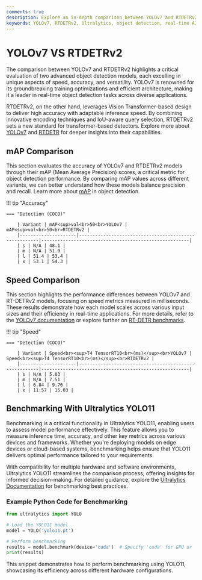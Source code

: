 ```yaml
---
comments: true
description: Explore an in-depth comparison between YOLOv7 and RTDETRv2, highlighting their strengths in real-time object detection, speed, accuracy, and applicability in edge AI and computer vision tasks. Discover how these models perform under various scenarios and their suitability for real-time AI applications.
keywords: YOLOv7, RTDETRv2, Ultralytics, object detection, real-time AI, edge AI, computer vision, deep learning, AI models comparison
---
```


# YOLOv7 VS RTDETRv2

The comparison between YOLOv7 and RTDETRv2 highlights a critical evaluation of two advanced object detection models, each excelling in unique aspects of speed, accuracy, and versatility. YOLOv7 is renowned for its groundbreaking training optimizations and efficient architecture, making it a leader in real-time object detection tasks across diverse applications.

RTDETRv2, on the other hand, leverages Vision Transformer-based design to deliver high accuracy with adaptable inference speed. By combining innovative encoding techniques and IoU-aware query selection, RTDETRv2 sets a new standard for transformer-based detectors. Explore more about [YOLOv7](https://docs.ultralytics.com/models/yolov7/) and [RTDETR](https://docs.ultralytics.com/reference/models/rtdetr/model/) for deeper insights into their capabilities.


## mAP Comparison

This section evaluates the accuracy of YOLOv7 and RTDETRv2 models through their mAP (Mean Average Precision) scores, a critical metric for object detection performance. By comparing mAP values across different variants, we can better understand how these models balance precision and recall. Learn more about [mAP](https://www.ultralytics.com/glossary/mean-average-precision-map) in object detection.


!!! tip "Accuracy"

	=== "Detection (COCO)"

		| Variant | mAP<sup>val<br>50<br>YOLOv7 | mAP<sup>val<br>50<br>RTDETRv2 |
		|---------------------|-------------------------------------------------------|-------------------------------------------------------|
		| s | N/A | 48.1 |
		| m | N/A | 51.9 |
		| l | 51.4 | 53.4 |
		| x | 53.1 | 54.3 |
		

## Speed Comparison

This section highlights the performance differences between YOLOv7 and RT-DETRv2 models, focusing on speed metrics measured in milliseconds. These results demonstrate how each model scales across various input sizes and their efficiency in real-time applications. For more details, refer to the [YOLOv7 documentation](https://docs.ultralytics.com/models/yolov7/) or explore further on [RT-DETR benchmarks](https://arxiv.org/pdf/2207.02696).


!!! tip "Speed"

	=== "Detection (COCO)"

		| Variant | Speed<br><sup>T4 TensorRT10<br>(ms)</sup><br>YOLOv7 | Speed<br><sup>T4 TensorRT10<br>(ms)</sup><br>RTDETRv2 |
		|---------------------|-------------------------------------------------------|-------------------------------------------------------|
		| s | N/A | 5.03 |
		| m | N/A | 7.51 |
		| l | 6.84 | 9.76 |
		| x | 11.57 | 15.03 |

## Benchmarking With Ultralytics YOLO11

Benchmarking is a critical functionality in Ultralytics YOLO11, enabling users to assess model performance effectively. This feature allows you to measure inference time, accuracy, and other key metrics across various devices and frameworks. Whether you're deploying models on edge devices or cloud-based systems, benchmarking helps ensure that YOLO11 delivers optimal performance tailored to your requirements.

With compatibility for multiple hardware and software environments, Ultralytics YOLO11 streamlines the comparison process, offering insights for informed decision-making. For detailed guidance, explore the [Ultralytics Documentation](https://docs.ultralytics.com/guides/) for benchmarking best practices.

### Example Python Code for Benchmarking

```python
from ultralytics import YOLO

# Load the YOLO11 model
model = YOLO('yolo11.pt')

# Perform benchmarking
results = model.benchmark(device='cuda')  # Specify 'cuda' for GPU or 'cpu' for CPU
print(results)
```

This snippet demonstrates how to perform benchmarking using YOLO11, showcasing its efficiency across different hardware configurations.
